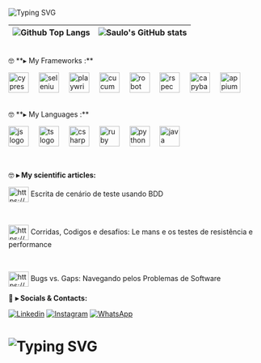 <!--
❗ ➤ References used in this Repository:
🔗 • https://github.com/kyechan99/capsule-render
🔗 • https://github.com/antonkomarev/github-profile-views-counter
🔗 • https://github.com/DenverCoder1/custom-icon-badges
🔗 • https://github.com/DenverCoder1/github-readme-streak-stats
🔗 • https://github.com/anuraghazra/github-readme-stats
🔗 • https://github.com/alexandresanlim/Badges4-README.md-Profile
🔗 • https://profilepicturemaker.com
🔗 • https://devicon.dev
🔗 • https://shields.io
🔗 • https://emoji.gg
🔗 • https://getemoji.com
🔗 • https://github.com/juletopi/juletopi
🔗 • https://github.com/DarkBear0121
🔗 • https://github.com/Andreyrvs
-->


![Typing SVG](https://readme-typing-svg.demolab.com?font=Fira+Code&size=29&pause=1500&weight=900&duration=3500&color=FFFFFF&background=FFFFFF00&vCenter=true&width=1000&height=60&lines=✌️+Hi+there.+My+name+is+Saulo,+and+i+am+a+Quality+Assurance)


| ![Github Top Langs](https://github-readme-stats.vercel.app/api/top-langs/?username=Saulovilela&layout=compact&theme=radical&hide_border=True&line_height=20&hide=html,css&langs_count=10) | ![Saulo's GitHub stats](https://github-readme-stats.vercel.app/api?username=Saulovilela&include=private&theme=radical&show_icons=true&hide_border=True&line_height=20) |
|---|---|

<br>
🤓 **▸ My Frameworks :**
<p>
<div align="left">
  <img src="https://cdn.jsdelivr.net/gh/devicons/devicon@latest/icons/cypressio/cypressio-plain.svg" height="40" alt="cypress logo"/>
  <img width="12" />
  <img src="https://cdn.jsdelivr.net/gh/devicons/devicon/icons/selenium/selenium-original.svg" height="40" alt="selenium logo"  />
  <img width="12" />
  <img src="https://cdn.jsdelivr.net/gh/devicons/devicon@latest/icons/playwright/playwright-original.svg" height="40" alt="playwright logo"/>
  <img width="12" />        
  <img src="https://cdn.jsdelivr.net/gh/devicons/devicon@latest/icons/cucumber/cucumber-plain.svg"  height="40" alt="cucumber logo"/>
  <img width="12" />
  <img src="https://www.svgrepo.com/show/374049/robotframework.svg"  height="40" alt="robot framework logo"/>
  <img width="12" />
  <img src="https://cdn.jsdelivr.net/gh/devicons/devicon@latest/icons/rspec/rspec-original.svg" height="40" alt="rspec logo"/>
  <img width="12" />
  <img src="https://www.mailslurp.com/assets/brands/capybara.png" height="40" alt="capybara logo"/>
  <img width="12" />
  <img src="https://miro.medium.com/v2/resize:fit:4800/format:webp/0*4BtYAXdjXMl7pwmd.png" height="40" alt="appium logo"/>
</div>
  
</p>
<br>
🤓 **▸ My Languages :**
<br>
<p>
<div align="left">
    <img src="https://cdn.jsdelivr.net/gh/devicons/devicon@latest/icons/javascript/javascript-original.svg" height="40" alt="js logo"/>
  <img width="12" />
  <img src="https://cdn.jsdelivr.net/gh/devicons/devicon@latest/icons/typescript/typescript-original.svg" height="40" alt="ts logo"/>
  <img width="12" />
  <img src="https://cdn.jsdelivr.net/gh/devicons/devicon@latest/icons/csharp/csharp-original.svg" height="40" alt="csharp" />
  <img width="12" />   
  <img src="https://cdn.jsdelivr.net/gh/devicons/devicon@latest/icons/ruby/ruby-original-wordmark.svg" height="40" alt="ruby logo"/>
  <img width="12" />
  <img src="https://cdn.jsdelivr.net/gh/devicons/devicon@latest/icons/python/python-original-wordmark.svg" height="40" alt="python logo"/>
  <img width="12" />       
  <img src="https://cdn.jsdelivr.net/gh/devicons/devicon@latest/icons/java/java-original-wordmark.svg" height="40" alt="java logo" />
  <img width="12" />
</div>
  
</p>

<br>



🤓 **▸ My scientific articles:**

<p align="left">
<a href="https://medium.com/@saulovilelabarbosa/escrita-de-cen%c3%a1rio-de-teste-usando-bdd-d2e98055e44f" target="blank"><img align="center" src="https://raw.githubusercontent.com/rahuldkjain/github-profile-readme-generator/master/src/images/icons/Social/medium.svg" alt="https://medium.com/@saulovilelabarbosa/escrita-de-cen%c3%a1rio-de-teste-usando-bdd-d2e98055e44f" height="30" width="40" /></a> Escrita de cenário de teste usando BDD
</p>
<br>
<p align="left">
<a href="https://medium.com/@saulovilelabarbosa/corridas-c%C3%B3digos-e-desafios-le-mans-e-os-testes-de-resist%C3%AAncia-e-performance-d18b9e8976fb" target="blank"><img align="center" src="https://raw.githubusercontent.com/rahuldkjain/github-profile-readme-generator/master/src/images/icons/Social/medium.svg" alt="https://medium.com/@saulovilelabarbosa/corridas-c%C3%B3digos-e-desafios-le-mans-e-os-testes-de-resist%C3%AAncia-e-performance-d18b9e8976fb" height="30" width="40" /></a> Corridas, Codigos e desafios: Le mans e os testes de resistência e performance
</p>
<br>
<p align="left">
<a href="https://medium.com/@saulovilelabarbosa/bugs-vs-gaps-navegando-pelos-problemas-de-software-f212fe6749f4" target="blank"><img align="center" src="https://raw.githubusercontent.com/rahuldkjain/github-profile-readme-generator/master/src/images/icons/Social/medium.svg" alt="https://medium.com/@saulovilelabarbosa/bugs-vs-gaps-navegando-pelos-problemas-de-software-f212fe6749f4" height="30" width="40" /></a> Bugs vs. Gaps: Navegando pelos Problemas de Software

<br>

💬 **▸ Socials & Contacts:**

[![Linkedin](https://img.shields.io/badge/LinkedIn-0077B5?style=for-the-badge&logo=linkedin&logoColor=white)](https://www.linkedin.com/in/saulo-vilela-barbosa-531902130/)
[![Instagram](https://img.shields.io/badge/Instagram-E4405F?style=for-the-badge&logo=instagram&logoColor=white)](https://www.instagram.com/saulo.vilela/)
[![WhatsApp](https://img.shields.io/badge/WhatsApp-179828?style=for-the-badge&logo=whatsapp&logoColor=white)](http://api.whatsapp.com/send?phone=5511984548257)

# ![Typing SVG](https://readme-typing-svg.demolab.com?font=Dancing+Script&weight=900&size=28&duration=3500&pause=1500&color=F7F7F7&background=FFFFFF00&vCenter=true&width=1000&lines=👋+Thanks+for+visiting.+See+you+around!)

